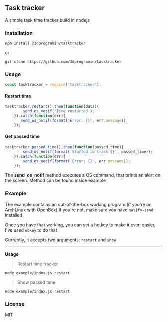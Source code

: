 Task tracker
--------

A simple task time tracker build in nodejs


### Installation
```npm install @3dprogramin/tasktracker```

or

```git clone https://github.com/3dprogramin/tasktracker```


### Usage
```js
const tasktracker = require('tasktracker');
```
#### Restart time
```js
tasktracker.restart().then(function(data){
        send_os_notif('Time restarted');
    }).catch(function(err){
       send_os_notif(format('Error: {}', err.message));
    });
```
#### Get passed time
```js
tasktracker.passed_time().then(function(passed_time){
        send_os_notif(format('Started to track {}', passed_time));
    }).catch(function(err){
        send_os_notif(format('Error: {}', err.message));
    });
```

The **send_os_notif** method executes a OS command, that prints an alert on
the screen. Method can be found inside example

### Example
The example contains an out-of-the-box working program (if you're on ArchLinux with OpenBox)
If you're not, make sure you have ```notify-send``` installed

Once you have that working, you can set a hotkey to make it even easier, I've used ```obkey``` to do that

Currently, it accepts two arguments: ```restart``` and ```show```

-----------

**Usage**

> Restart time tracker

```node example/index.js restart```

> Show passed time

```node example/index.js restart```

### License
MIT
